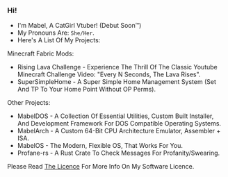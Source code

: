 ### Hi!

- I'm Mabel, A CatGirl Vtuber! (Debut Soon™)
- My Pronouns Are: `She/Her`.
- Here's A List Of My Projects:

Minecraft Fabric Mods:
  - Rising Lava Challenge - Experience The Thrill Of The Classic Youtube Minecraft Challenge Video: "Every N Seconds, The Lava Rises".
  - SuperSimpleHome - A Super Simple Home Management System (Set And TP To Your Home Point Without OP Perms).

Other Projects:
  - MabelDOS - A Collection Of Essential Utilities, Custom Built Installer, And Development Framework For DOS Compatible Operating Systems.
  - MabelArch - A Custom 64-Bit CPU Architecture Emulator, Assembler + ISA.
  - MabelOS - The Modern, Flexible OS, That Works For You.
  - Profane-rs - A Rust Crate To Check Messages For Profanity/Swearing.

Please Read <a href="https://github.com/MabelMedia-LLC/MCSPSL/">The Licence</a> For More Info On My Software Licence.
